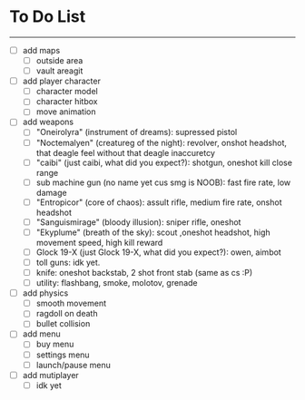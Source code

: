 # To Do List
---
 - [ ] add maps
   - [ ] outside area
   - [ ] vault areagit
 - [ ] add player character
   - [ ] character model
   - [ ] character hitbox
   - [ ] move animation
 - [ ] add weapons
   - [ ] "Oneirolyra" (instrument of dreams): supressed pistol
   - [ ] "Noctemalyen" (creatureg of the night): revolver, onshot headshot, that deagle feel without that deagle inaccuretcy
   - [ ] "caibi" (just caibi, what did you expect?): shotgun, oneshot kill close range
   - [ ] sub machine gun (no name yet cus smg is NOOB): fast fire rate, low damage
   - [ ] "Entropicor" (core of chaos): assult rifle, medium fire rate, onshot headshot
   - [ ] "Sanguismirage" (bloody illusion): sniper rifle, oneshot
   - [ ] "Ekyplume" (breath of the sky): scout ,oneshot headshot, high movement speed, high kill reward
   - [ ] Glock 19-X (just Glock 19-X, what did you expect?): owen, aimbot
   - [ ] toll guns: idk yet.
   - [ ] knife: oneshot backstab, 2 shot front stab (same as cs :P)
   - [ ] utility: flashbang, smoke, molotov, grenade
 - [ ] add physics
   - [ ] smooth movement
   - [ ] ragdoll on death
   - [ ] bullet collision
 - [ ] add menu
   - [ ] buy menu
   - [ ] settings menu
   - [ ] launch/pause menu
 - [ ] add mutiplayer
   - [ ] idk yet